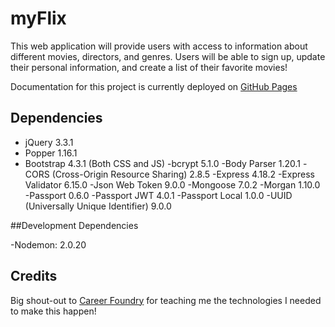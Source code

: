 # myFlix

This web application will provide users with access to information about different
movies, directors, and genres. Users will be able to sign up, update their personal 
information, and create a list of their favorite movies!

Documentation for this project is currently deployed on [GitHub Pages](https://majestysfiend.github.io/Pokedex/)

## Dependencies

- jQuery 3.3.1
- Popper 1.16.1
- Bootstrap 4.3.1 (Both CSS and JS)
-bcrypt 5.1.0
-Body Parser 1.20.1
-CORS (Cross-Origin Resource Sharing) 2.8.5
-Express 4.18.2
-Express Validator 6.15.0
-Json Web Token 9.0.0
-Mongoose 7.0.2
-Morgan 1.10.0
-Passport 0.6.0
-Passport JWT 4.0.1
-Passport Local 1.0.0
-UUID (Universally Unique Identifier) 9.0.0

##Development Dependencies

-Nodemon: 2.0.20

## Credits

Big shout-out to [Career Foundry](https://careerfoundry.com/) for teaching me the technologies I needed to make this happen!

